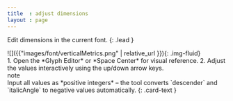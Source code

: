 ```yaml
---
title  : adjust dimensions
layout : page
---
```


Edit dimensions in the current font.
{: .lead }

<div class='row'>

<div class='col-sm-4' markdown='1'>
![]({{"images/font/verticalMetrics.png" | relative_url }}){: .img-fluid}
</div>

<div class='col-sm-8' markdown='1'>
1. Open the *Glyph Editor* or *Space Center* for visual reference.
2. Adjust the values interactively using the up/down arrow keys.
</div>

</div>

<div class="card text-dark bg-light my-3">
<div class="card-header">note</div>
<div class="card-body" markdown='1'>
Input all values as *positive integers* – the tool converts `descender` and `italicAngle` to negative values automatically.
{: .card-text }
</div>
</div>

